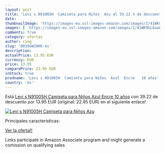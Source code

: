 ```yaml
---
layout: post
title: 'Levi s N91005H  Camiseta para Niños  Azu al 39.22 % de descuento'
date: 
thumbnailImage: 'https://images-eu.ssl-images-amazon.com/images/I/41WK9kLbaaL._SL200_.jpg'
images: [ 'https://images-eu.ssl-images-amazon.com/images/I/41WK9kLbaaL._SL200_.jpg' ]
comments: true
category: ofertas
author: ring
slug: 'B019GW39KK-es'
description:
actualPrice: 13.95 EUR
currency: EUR
price: 13.95
comparePrice: 22.95 EUR
inStock: true
prodname: 'Levi s N91005H  Camiseta para Niños  Azul  Encre   10 años'
country: 'es'
---
```


Está [Levi s N91005H  Camiseta para Niños  Azul  Encre   10 años](https://www.amazon.es/dp/B019GW39KK/?tag=tolees-21) con 39.22 de descuento por 13.95 EUR (original: 22.95 EUR) en el siguiente enlace!

[![Levi s N91005H  Camiseta para Niños  Azu](https://images-eu.ssl-images-amazon.com/images/I/41WK9kLbaaL._SL200_.jpg)](https://www.amazon.es/dp/B019GW39KK/?tag=tolees-21)

Principales características:


[Ver la oferta!!](https://www.amazon.es/dp/B019GW39KK/?tag=tolees-21)

Links participate in Amazon Associate program and might generate a comission on qualifying sales


